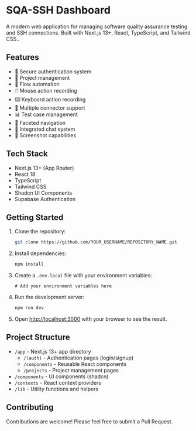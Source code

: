 # SQA-SSH Dashboard

A modern web application for managing software quality assurance testing and SSH connections. Built with Next.js 13+, React, TypeScript, and Tailwind CSS..

## Features

- 🔐 Secure authentication system
- 📁 Project management
- 🔄 Flow automation
- 🖱️ Mouse action recording
- ⌨️ Keyboard action recording
- 🔌 Multiple connector support
- 📊 Test case management
- 🎯 Faceted navigation
- 💬 Integrated chat system
- 📸 Screenshot capabilities

## Tech Stack

- Next.js 13+ (App Router)
- React 18
- TypeScript
- Tailwind CSS
- Shadcn UI Components
- Supabase Authentication

## Getting Started

1. Clone the repository:
   ```bash
   git clone https://github.com/YOUR_USERNAME/REPOSITORY_NAME.git
   ```

2. Install dependencies:
   ```bash
   npm install
   ```

3. Create a `.env.local` file with your environment variables:
   ```
   # Add your environment variables here
   ```

4. Run the development server:
   ```bash
   npm run dev
   ```

5. Open [http://localhost:3000](http://localhost:3000) with your browser to see the result.

## Project Structure

- `/app` - Next.js 13+ app directory
  - `/(auth)` - Authentication pages (login/signup)
  - `/components` - Reusable React components
  - `/projects` - Project management pages
- `/components` - UI components (shadcn)
- `/contexts` - React context providers
- `/lib` - Utility functions and helpers

## Contributing

Contributions are welcome! Please feel free to submit a Pull Request.
